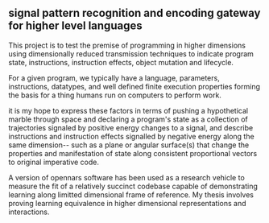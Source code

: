 ## signal pattern recognition and encoding gateway for higher level languages   

This project is to test the premise of programming in higher dimensions using dimensionally reduced transmission
techniques to indicate program state, instructions, instruction effects, object mutation and lifecycle.

For a given program, we typically have a language, parameters, instructions, datatypes, and well defined finite 
execution properties forming the basis for a thing humans run on computers to perform work.

it is my hope to express these factors in terms of pushing a hypothetical marble through space and declaring a program's state as a collection of trajectories signaled by positive energy changes to a signal, and describe instructions and instruction effects signalled by negative energy along the same dimension--  such as a plane or angular surface(s) that change the properties and manifestation of state along consistent proportional vectors to original imperative code.

A version of opennars software has been used as a research vehicle to measure the fit of a relatively succinct codebase
capable of demonstrating learning along limitted dimensional frame of reference.  My thesis involves proving learning equivalence in higher dimensional representations and interactions.
